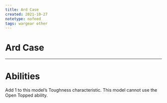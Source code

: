 ```yaml
---
title: Ard Case
created: 2021-10-27
notetype: nofeed
tags: wargear other
---
```


# Ard Case

---

# Abilities

Add 1 to this model’s Toughness characteristic. This model cannot use the Open Topped ability.
